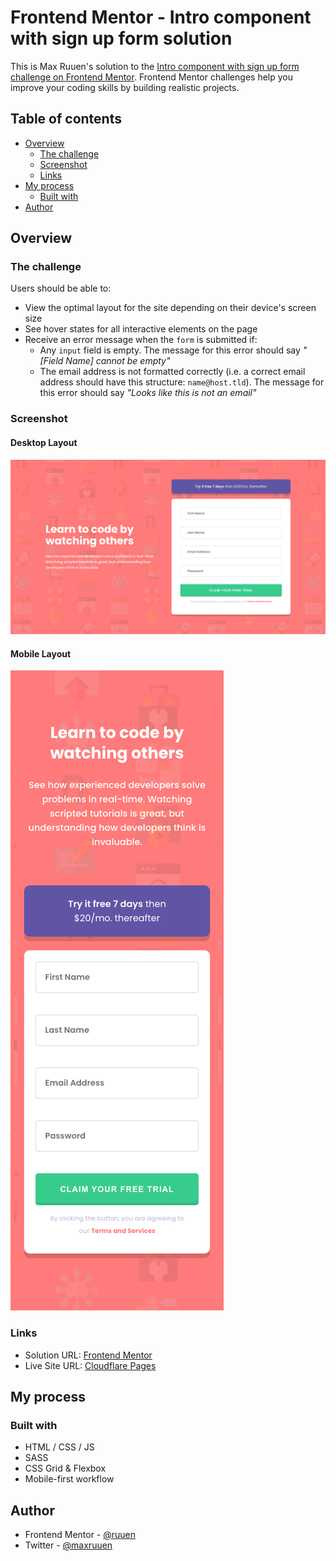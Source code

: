 # Frontend Mentor - Intro component with sign up form solution

This is Max Ruuen's solution to the [Intro component with sign up form challenge on Frontend Mentor](https://www.frontendmentor.io/challenges/intro-component-with-signup-form-5cf91bd49edda32581d28fd1). Frontend Mentor challenges help you improve your coding skills by building realistic projects.

## Table of contents

- [Overview](#overview)
  - [The challenge](#the-challenge)
  - [Screenshot](#screenshot)
  - [Links](#links)
- [My process](#my-process)
  - [Built with](#built-with)
- [Author](#author)

## Overview

### The challenge

Users should be able to:

- View the optimal layout for the site depending on their device's screen size
- See hover states for all interactive elements on the page
- Receive an error message when the `form` is submitted if:
  - Any `input` field is empty. The message for this error should say _"[Field Name] cannot be empty"_
  - The email address is not formatted correctly (i.e. a correct email address should have this structure: `name@host.tld`). The message for this error should say _"Looks like this is not an email"_

### Screenshot

#### Desktop Layout

![](./desktop-screenshot.png)

#### Mobile Layout

![](./mobile-screenshot.png)

### Links

- Solution URL: [Frontend Mentor](https://www.frontendmentor.io/solutions/intro-with-sign-up-component-solution-using-scss-and-bem-lGkhudoc0)
- Live Site URL: [Cloudflare Pages](https://mbr-challenge-intro-signup.pages.dev/)

## My process

### Built with

- HTML / CSS / JS
- SASS
- CSS Grid & Flexbox
- Mobile-first workflow

## Author

- Frontend Mentor - [@ruuen](https://www.frontendmentor.io/profile/ruuen)
- Twitter - [@maxruuen](https://www.twitter.com/maxruuen)
